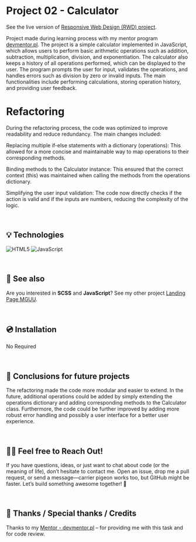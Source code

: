 # Project 02 - Calculator 

See the live version of [Responsive Web Design (RWD) project](https://code-mike-code.github.io/project-02/).

Project made during learning process with my mentor program [devmentor.pl](https://devmentor.pl/). The project is a simple calculator implemented in JavaScript, which allows users to perform basic arithmetic operations such as addition, subtraction, multiplication, division, and exponentiation. The calculator also keeps a history of all operations performed, which can be displayed to the user. The program prompts the user for input, validates the operations, and handles errors such as division by zero or invalid inputs. The main functionalities include performing calculations, storing operation history, and providing user feedback.


# Refactoring
During the refactoring process, the code was optimized to improve readability and reduce redundancy. 
The main changes included:

Replacing multiple if-else statements with a dictionary (operations): This allowed for a more concise and maintainable way to map operations to their corresponding methods.

Binding methods to the Calculator instance: This ensured that the correct context (this) was maintained when calling the methods from the operations dictionary.

Simplifying the user input validation: The code now directly checks if the action is valid and if the inputs are numbers, reducing the complexity of the logic.


&nbsp;
 
## 💡 Technologies
![HTML5](https://img.shields.io/badge/html5-%23E34F26.svg?style=for-the-badge&logo=html5&logoColor=white)
![JavaScript](https://img.shields.io/badge/logo-javascript-blue?logo=javascript)


&nbsp;
 
## 🔗 See also

Are you interested in **SCSS** and **JavaScript**? See my other project [Landing Page MGUU](https://code-mike-code.github.io/landing_page_project/).

&nbsp;
 
## 💿 Installation

No Required


&nbsp;

## 💭 Conclusions for future projects

The refactoring made the code more modular and easier to extend. In the future, additional operations could be added by simply extending the operations dictionary and adding corresponding methods to the Calculator class. Furthermore, the code could be further improved by adding more robust error handling and possibly a user interface for a better user experience.


&nbsp;

## 🙋‍♂️ Feel free to Reach Out!
If you have questions, ideas, or just want to chat about code (or the meaning of life), don’t hesitate to contact me. Open an issue, drop me a pull request, or send a message—carrier pigeon works too, but GitHub might be faster. Let’s build something awesome together! 🚀


&nbsp;

## 👏 Thanks / Special thanks / Credits
Thanks to my [Mentor - devmentor.pl](https://devmentor.pl/) – for providing me with this task and for code review.

